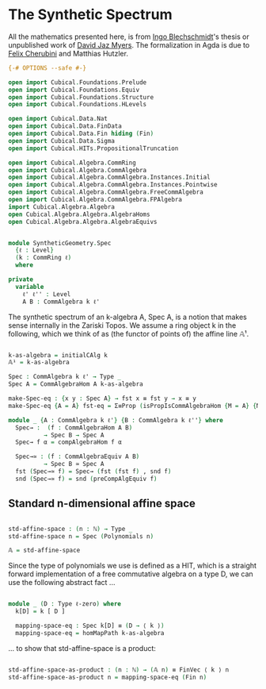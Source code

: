 The Synthetic Spectrum
======================

All the mathematics presented here, is from [Ingo Blechschmidt](https://www.ingo-blechschmidt.eu/research.html)'s thesis or unpublished work of [David Jaz Myers](http://davidjaz.com/). The formalization in Agda is due to [Felix Cherubini](http://felix-cherubini.de) and Matthias Hutzler.

```agda
{-# OPTIONS --safe #-}

open import Cubical.Foundations.Prelude
open import Cubical.Foundations.Equiv
open import Cubical.Foundations.Structure
open import Cubical.Foundations.HLevels

open import Cubical.Data.Nat
open import Cubical.Data.FinData
open import Cubical.Data.Fin hiding (Fin)
open import Cubical.Data.Sigma
open import Cubical.HITs.PropositionalTruncation

open import Cubical.Algebra.CommRing
open import Cubical.Algebra.CommAlgebra
open import Cubical.Algebra.CommAlgebra.Instances.Initial
open import Cubical.Algebra.CommAlgebra.Instances.Pointwise
open import Cubical.Algebra.CommAlgebra.FreeCommAlgebra
open import Cubical.Algebra.CommAlgebra.FPAlgebra
import Cubical.Algebra.Algebra
open Cubical.Algebra.Algebra.AlgebraHoms
open Cubical.Algebra.Algebra.AlgebraEquivs


module SyntheticGeometry.Spec
  {ℓ : Level}
  (k : CommRing ℓ)
  where

private
  variable
    ℓ' ℓ'' : Level
    A B : CommAlgebra k ℓ'

```

The synthetic spectrum of an k-algebra A, Spec A, is a notion that makes sense internally in the Zariski Topos.
We assume a ring object k in the following, which we think of as (the functor of points of) the affine line 𝔸¹.

```agda

k-as-algebra = initialCAlg k
𝔸¹ = k-as-algebra

Spec : CommAlgebra k ℓ' → Type _
Spec A = CommAlgebraHom A k-as-algebra

make-Spec-eq : {x y : Spec A} → fst x ≡ fst y → x ≡ y
make-Spec-eq {A = A} fst-eq = Σ≡Prop (isPropIsCommAlgebraHom {M = A} {N = k-as-algebra}) fst-eq

module _ {A : CommAlgebra k ℓ'} {B : CommAlgebra k ℓ''} where
  Spec→ :  (f : CommAlgebraHom A B)
          → Spec B → Spec A
  Spec→ f α = compAlgebraHom f α

  Spec→≃ : (f : CommAlgebraEquiv A B)
          → Spec B ≃ Spec A
  fst (Spec→≃ f) = Spec→ (fst (fst f) , snd f)
  snd (Spec→≃ f) = snd (preCompAlgEquiv f)
```

Standard n-dimensional affine space
-----------------------------------

```agda

std-affine-space : (n : ℕ) → Type _
std-affine-space n = Spec (Polynomials n)

𝔸 = std-affine-space

```

Since the type of polynomials we use is defined as a HIT,
which is a straight forward implementation of a free commutative algebra on a type D,
we can use the following abstract fact ...

```agda

module _ (D : Type ℓ-zero) where
  k[D] = k [ D ]

  mapping-space-eq : Spec k[D] ≡ (D → ⟨ k ⟩)
  mapping-space-eq = homMapPath k-as-algebra

```

... to show that std-affine-space is a product:

```agda

std-affine-space-as-product : (n : ℕ) → (𝔸 n) ≡ FinVec ⟨ k ⟩ n
std-affine-space-as-product n = mapping-space-eq (Fin n)

```
